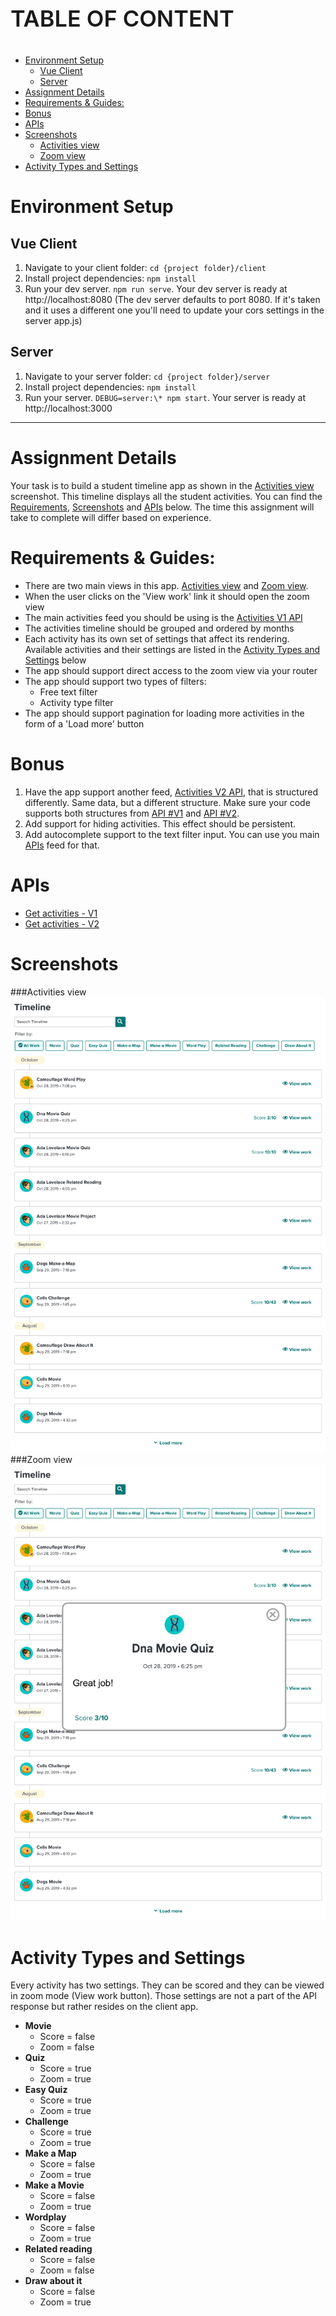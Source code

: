 <p style="font-weight:600; font-size:36px">TABLE OF CONTENT</P>

<!-- @import "[TOC]" {cmd="toc" depthFrom=1 depthTo=6 orderedList=false} -->

<!-- code_chunk_output -->

- [Environment Setup](#environment-setup)
  - [Vue Client](#vue-client)
  - [Server](#server)
- [Assignment Details](#assignment-details)
- [Requirements & Guides:](#requirements-guides)
- [Bonus](#bonus)
- [APIs](#apis)
- [Screenshots](#screenshots)
  - [Activities view](#activities-view)
  - [Zoom view](#zoom-view)
- [Activity Types and Settings](#activity-types-and-settings)

<!-- /code_chunk_output -->

# Environment Setup

## Vue Client

1. Navigate to your client folder: `cd {project folder}/client`
2. Install project dependencies: `npm install`
3. Run your dev server. `npm run serve`. Your dev server is ready at http://localhost:8080
   (The dev server defaults to port 8080. If it's taken and it uses a different one you'll need to update your cors settings in the server app.js)

## Server

1. Navigate to your server folder: `cd {project folder}/server`
2. Install project dependencies: `npm install`
3. Run your server. `DEBUG=server:\* npm start`. Your server is ready at http://localhost:3000

---

# Assignment Details

Your task is to build a student timeline app as shown in the [Activities view](#activities-view) screenshot. This timeline displays all the student activities.
You can find the [Requirements](#requirements-guides), [Screenshots](#screenshots) and [APIs](#apis) below.
The time this assignment will take to complete will differ based on experience.

# Requirements & Guides:

- There are two main views in this app. [Activities view](#activities-view) and [Zoom view](#zoom-view).
- When the user clicks on the 'View work' link it should open the zoom view
- The main activities feed you should be using is the [Activities V1 API](#apis)
- The activities timeline should be grouped and ordered by months
- Each activity has its own set of settings that affect its rendering. Available activities and their settings are listed in the [Activity Types and Settings](#activity-types-and-settings) below
- The app should support direct access to the zoom view via your router
- The app should support two types of filters:
  - Free text filter
  - Activity type filter
- The app should support pagination for loading more activities in the form of a 'Load more' button

# Bonus

1. Have the app support another feed, [Activities V2 API](#apis), that is structured differently. Same data, but a different structure. Make sure your code supports both structures from [API #V1](#apis) and [API #V2](#apis).
2. Add support for hiding activities. This effect should be persistent.
3. Add autocomplete support to the text filter input. You can use you main [APIs](#apis) feed for that.

# APIs

- [Get activities - V1](http://localhost:3000/student/:student_id:/activities/v1)
- [Get activities - V2](http://localhost:3000/student/:student_id:/activities/v2)

# Screenshots

###Activities view
![Timeline](assets/timeline.jpg)
###Zoom view
![Zoom](assets/zoom.jpg)

# Activity Types and Settings

Every activity has two settings. They can be scored and they can be viewed in zoom mode (View work button). Those settings are not a part of the API response but rather resides on the client app.

- **Movie**
  - Score = false
  - Zoom = false
- **Quiz**
  - Score = true
  - Zoom = true
- **Easy Quiz**
  - Score = true
  - Zoom = true
- **Challenge**
  - Score = true
  - Zoom = true
- **Make a Map**
  - Score = false
  - Zoom = true
- **Make a Movie**
  - Score = false
  - Zoom = true
- **Wordplay**
  - Score = false
  - Zoom = true
- **Related reading**
  - Score = false
  - Zoom = false
- **Draw about it**
  - Score = false
  - Zoom = true
